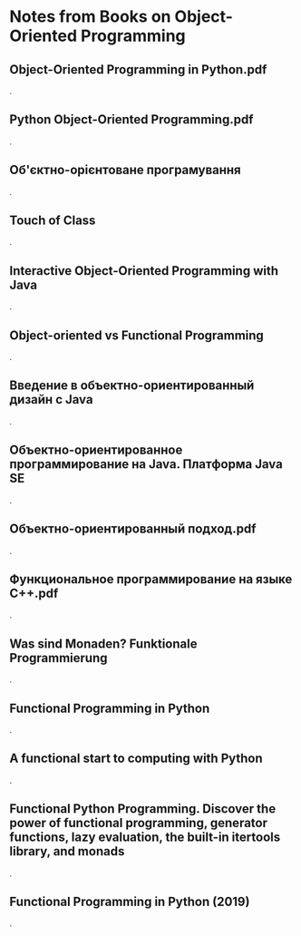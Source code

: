 # Notes from Books on Object-Oriented Programming

## Object-Oriented Programming in Python.pdf

.

## Python Object-Oriented Programming.pdf

.

## Об'єктно-орієнтоване програмування

.

## Touch of Class

.

## Interactive Object-Oriented Programming with Java

.

## Object-oriented vs Functional Programming

.

## Введение в объектно-ориентированный дизайн с Java

.

## Объектно-ориентированное программирование на Java. Платформа Java SE

.

## Объектно-ориентированный подход.pdf

.

## Функциональное программирование на языке C++.pdf

.

## Was sind Monaden? Funktionale Programmierung

.

## Functional Programming in Python

.

## A functional start to computing with Python

.

## Functional Python Programming. Discover the power of functional programming, generator functions, lazy evaluation, the built-in itertools library, and monads

.

## Functional Programming in Python (2019)

.
